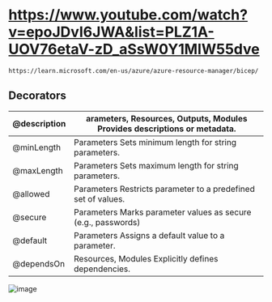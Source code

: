 # https://www.youtube.com/watch?v=epoJDvI6JWA&list=PLZ1A-UOV76etaV-zD_aSsW0Y1MIW55dve
```
https://learn.microsoft.com/en-us/azure/azure-resource-manager/bicep/
```
## Decorators
| @description                     | arameters, Resources, Outputs, Modules	Provides descriptions or metadata.                          |
|----------------------------|-----------------------------------------|
| @minLength  | Parameters	Sets minimum length for string parameters. |
| @maxLength	 | Parameters	Sets maximum length for string parameters. |
| @allowed	| Parameters	Restricts parameter to a predefined set of values. |
| @secure | Parameters	Marks parameter values as secure (e.g., passwords) |
| @default | Parameters	Assigns a default value to a parameter. |
| @dependsOn | Resources, Modules	Explicitly defines dependencies.|

![image](https://github.com/user-attachments/assets/2aaf0dd6-e77e-42cf-a839-4bd54f413049)
